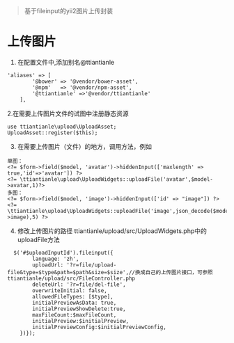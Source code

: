> 基于fileinput的yii2图片上传封装

# 上传图片 
1. 在配置文件中,添加别名@ttiantianle
```
'aliases' => [
        '@bower' => '@vendor/bower-asset',
        '@npm'   => '@vendor/npm-asset',
        '@ttiantianle' =>'@vendor/ttiantianle'
    ],
```

2.在需要上传图片文件的试图中注册静态资源
```
use ttiantianle\upload\UploadAsset;
UploadAsset::register($this);

```
3. 在需要上传图片（文件）的地方，调用方法，例如
```
单图：
<?= $form->field($model, 'avatar')->hiddenInput(['maxlength' => true,'id'=>'avatar']) ?>
<?= \ttiantianle\upload\UploadWidgets::uploadFile('avatar',$model->avatar,1)?>
多图：
<?= $form->field($model, 'image')->hiddenInput(['id' => "image"]) ?>
<?= \ttiantianle\upload\UploadWidgets::uploadFile('image',json_decode($model->image),5) ?>

```
4. 修改上传图片的路径
ttiantianle/upload/src/UploadWidgets.php中的uploadFile方法
```
  $('#$uploadInputId').fileinput({
        language: 'zh',
        uploadUrl: '?r=file/upload-file&type=$type&path=$path&size=$size',//换成自己的上传图片接口，可参照ttiantianle/upload/src/FileController.php
        deleteUrl: '?r=file/del-file',
        overwriteInitial: false,
        allowedFileTypes: [$type],
        initialPreviewAsData: true,
        initialPreviewShowDelete:true,
        maxFileCount:$maxFileCount,
        initialPreview:$initialPreview,
        initialPreviewConfig:$initialPreviewConfig,
    })});
```
